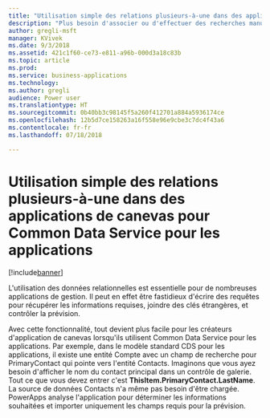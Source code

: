 ```yaml
---
title: "Utilisation simple des relations plusieurs-à-une dans des applications de canevas pour Common Data Service pour les applications"
description: "Plus besoin d'associer ou d'effectuer des recherches manuellement. PowerApps développe automatiquement les relations plusieurs-à-une, ainsi les informations sont à portée de main."
author: gregli-msft
manager: KVivek
ms.date: 9/3/2018
ms.assetid: 421c1f60-ce73-e811-a96b-000d3a18c83b
ms.topic: article
ms.prod: 
ms.service: business-applications
ms.technology: 
ms.author: gregli
audience: Power user
ms.translationtype: HT
ms.sourcegitcommit: 0b40bb3c98145f5a260f412701a884a5936174ce
ms.openlocfilehash: 12b5d7ce158263a16f558e96e9cbe3c7dc4f43a6
ms.contentlocale: fr-fr
ms.lasthandoff: 07/18/2018

---
```

# <a name="easy-to-work-with-many-to-one-relationships-in-canvas-apps-for-common-data-service-for-apps"></a>Utilisation simple des relations plusieurs-à-une dans des applications de canevas pour Common Data Service pour les applications


[!include[banner](../../includes/banner.md)]

L'utilisation des données relationnelles est essentielle pour de nombreuses applications de gestion. Il peut en effet être fastidieux d'écrire des requêtes pour récupérer les informations requises, joindre des clés étrangères, et contrôler la prévision.

Avec cette fonctionnalité, tout devient plus facile pour les créateurs d'application de canevas lorsqu'ils utilisent Common Data Service pour les applications. Par exemple, dans le modèle standard CDS pour les applications, il existe une entité Compte avec un champ de recherche pour PrimaryContact qui pointe vers l'entité Contacts. Imaginons que vous ayez besoin d'afficher le nom du contact principal dans un contrôle de galerie. Tout ce que vous devez entrer c'est **ThisItem.PrimaryContact.LastName**. La source de données Contacts n'a même pas besoin d'être chargée. PowerApps analyse l'application pour déterminer les informations souhaitées et importer uniquement les champs requis pour la prévision.

